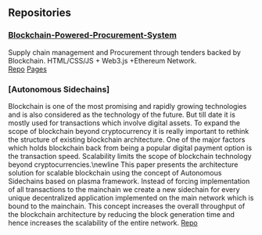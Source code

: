 ## Repositories
### [Blockchain-Powered-Procurement-System](https://abhishekvispute.github.io/Blockchain-Powered-Procurement-System/)
Supply chain management and Procurement through tenders backed by Blockchain. HTML/CSS/JS + Web3.js +Ethereum Network.  
[Repo](https://github.com/abhishekvispute/Blockchain-Powered-Procurement-System)
[Pages](https://abhishekvispute.github.io/Blockchain-Powered-Procurement-System/)

### [Autonomous Sidechains]
Blockchain is one of the most promising and rapidly growing technologies and is also considered as the technology of the future. But till date it is mostly used for transactions which involve digital assets. To expand the scope of blockchain beyond cryptocurrency it is really important to rethink the structure of existing blockchain architecture. One of the major factors which holds blockchain back from being a popular digital payment option is the transaction speed. Scalability limits the scope of blockchain technology beyond cryptocurrencies.\newline
This paper presents the architecture solution for scalable blockchain using the concept of Autonomous Sidechains based on plasma framework. Instead of forcing implementation of all transactions to the mainchain we create a new sidechain for every unique decentralized application implemented on the main network which is bound to the mainchain. This concept increases the overall throughput of the blockchain architecture by reducing the block generation time and hence increases the scalability of the entire network.
[Repo](https://github.com/abhishekvispute/AutonomousSidechains)
